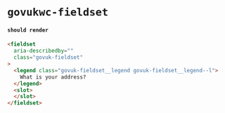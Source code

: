 # `govukwc-fieldset`

#### `should render`

```html
<fieldset
  aria-describedby=""
  class="govuk-fieldset"
>
  <legend class="govuk-fieldset__legend govuk-fieldset__legend--l">
    What is your address?
  </legend>
  <slot>
  </slot>
</fieldset>

```

